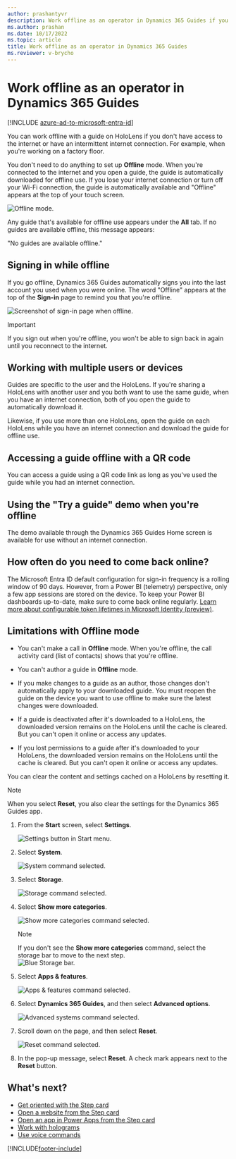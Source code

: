 ```yaml
---
author: prashantyvr
description: Work offline as an operator in Dynamics 365 Guides if you don't have an internet connection or you have an intermittent internet connection
ms.author: prashan
ms.date: 10/17/2022
ms.topic: article
title: Work offline as an operator in Dynamics 365 Guides
ms.reviewer: v-brycho
---
```


# Work offline as an operator in Dynamics 365 Guides

[!INCLUDE [azure-ad-to-microsoft-entra-id](../includes/azure-ad-to-microsoft-entra-id.md)]

You can work offline with a guide on HoloLens if you don't have access to the internet or have an intermittent internet connection. For example, when you're working on a factory floor. 

You don't need to do anything to set up **Offline** mode. When you're connected to the internet and you open a guide, the guide is automatically downloaded for offline use. If you lose your internet connection or turn off your Wi-Fi connection, the guide is automatically available and "Offline" appears at the top of your touch screen.

![Offline mode.](media/operator-offline.JPG "Offline mode")

Any guide that's available for offline use appears under the **All** tab. If no guides are available offline, this message appears: 

"No guides are available offline."

## Signing in while offline

If you go offline, Dynamics 365 Guides automatically signs you into the last account you used when you were online. The word "Offline" appears at the top of the **Sign-in** page to remind you that you're offline.

![Screenshot of sign-in page when offline.](media/sign-in-offline-mode.jpg "Screenshot of sign-in page when offline")

> [!IMPORTANT]
> If you sign out when you're offline, you won't be able to sign back in again until you reconnect to the internet.

## Working with multiple users or devices

Guides are specific to the user and the HoloLens. If you're sharing a HoloLens with another user and you both want to use the same guide, when you have an internet connection, both of you open the guide to automatically download it.

Likewise, if you use more than one HoloLens, open the guide on each HoloLens while you have an internet connection and download the guide for offline use.

## Accessing a guide offline with a QR code

You can access a guide using a QR code link as long as you've used the guide while you had an internet connection.

## Using the "Try a guide" demo when you're offline

The demo available through the Dynamics 365 Guides Home screen is available for use without an internet connection.

## How often do you need to come back online?

The Microsoft Entra ID default configuration for sign-in frequency is a rolling window of 90 days. However, from a Power BI (telemetry) perspective, only a few app sessions are stored on the device. To keep your Power BI dashboards up-to-date, make sure to come back online regularly. [Learn more about configurable token lifetimes in Microsoft Identity (preview)](/azure/active-directory/develop/active-directory-configurable-token-lifetimes).

## Limitations with Offline mode

- You can't make a call in **Offline** mode. When you're offline, the call activity card (list of contacts) shows that you're offline. 

- You can't author a guide in **Offline** mode.

- If you make changes to a guide as an author, those changes don't automatically apply to your downloaded guide. You must reopen the guide on the device you want to use offline to make sure the latest changes were downloaded. 

- If a guide is deactivated after it's downloaded to a HoloLens, the downloaded version remains on the HoloLens until the cache is cleared. But you can't open it online or access any updates.

- If you lost permissions to a guide after it's downloaded to your HoloLens, the downloaded version remains on the HoloLens until the cache is cleared. But you can't open it online or access any updates. 

You can clear the content and settings cached on a HoloLens by resetting it. 

> [!NOTE]
> When you select **Reset**, you also clear the settings for the Dynamics 365 Guides app.

1. From the **Start** screen, select **Settings**.

    ![Settings button in Start menu.](media/start-menu-cache.PNG "Settings button in Start menu")
    
2. Select **System**.

    ![System command selected.](media/system-cache.PNG "System command selected")

3. Select **Storage**.

    ![Storage command selected.](media/storage-cache.PNG "Storage command selected")
    
4. Select **Show more categories**.

    ![Show more categories command selected.](media/show-more-categories-cache.PNG "Show more categories command selected")
    
    > [!NOTE]
    > If you don't see the **Show more categories** command, select the storage bar to move to the next step.<br>![Blue Storage bar.](media/storage2-cache.PNG "Blue Storage bar")
    
5. Select **Apps & features**.

    ![Apps & features command selected.](media/apps-features-cache.PNG "Apps & features command selected")

6. Select **Dynamics 365 Guides**, and then select **Advanced options**.

    ![Advanced systems command selected.](media/advanced-systems-cache.PNG "Advanced systems command selected")

7. Scroll down on the page, and then select **Reset**.

    ![Reset command selected.](media/reset-cache.PNG "Reset command selected")

8. In the pop-up message, select **Reset**. A check mark appears next to the **Reset** button.

## What's next?
- [Get oriented with the Step card](operator-step-card-orientation.md)
- [Open a website from the Step card](operator-website-link.md)
- [Open an app in Power Apps from the Step card](operator-powerapps-link.md)
- [Work with holograms](operator-holograms.md)
- [Use voice commands](voice-commands.md)<br>


[!INCLUDE[footer-include](../includes/footer-banner.md)]
